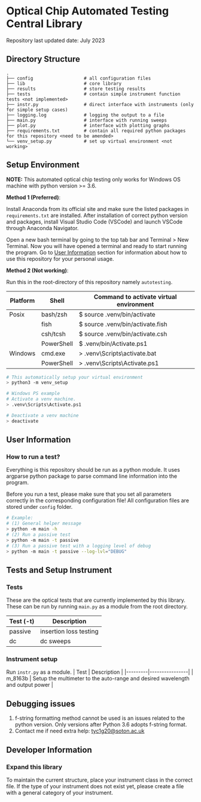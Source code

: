 # Optical Chip Automated Testing Central Library

Repository last updated date: July 2023

## Directory Structure

```
.
├── config                   # all configuration files
├── lib                      # core library
├── results                  # store testing results
├── tests                    # contain simple instrument function tests <not implemented>
├── instr.py                 # direct interface with instruments (only for simple setup cases)
├── logging.log              # logging the output to a file
├── main.py                  # interface with running sweeps
├── plot.py                  # interface with plotting graphs
├── requirements.txt         # contain all required python packages for this repository <need to be amended>
└── venv_setup.py            # set up virtual environment <not working>
```

## Setup Environment

**NOTE:** This automated optical chip testing only works for Windows OS machine with python version >= 3.6.

**Method 1 (Preferred)**:

Install Anaconda from its official site and make sure the listed packages in `requirements.txt` are installed. After installation of correct python version and packages, install Visual Studio Code (VSCode) and launch VSCode through Anaconda Navigator. 

Open a new bash terminal by going to the top tab bar and Terminal > New Terminal. Now you will have opened a terminal and ready to start running the program. Go to [User Information](#user-information) section for information about how to use this repository for your personal usage.


**Method 2 (Not working)**:

Run this in the root-directory of this repository namely `autotesting`.

| Platform | Shell   | Command to activate virtual environment
|----------|---------|----------------------------------------|
| Posix | bash/zsh   | $ source .venv/bin/activate |
|       | fish       | $ source .venv/bin/activate.fish |
|       | csh/tcsh   | $ source .venv/bin/activate.csh |
|       | PowerShell | $ .venv/bin/Activate.ps1 |
| Windows | cmd.exe    | > .venv\Scripts\activate.bat |
|         | PowerShell | > .venv\Scripts\Activate.ps1|

```bash
# This automatically setup your virtual environment
> python3 -m venv_setup

# Windows PS example
# Activate a venv machine.
> .venv\Scripts\Activate.ps1

# Deactivate a venv machine
> deactivate
```

## User Information

### How to run a test?
Everything is this repository should be run as a python module. It uses argparse python package to parse command line information into the program. 

Before you run a test, please make sure that you set all parameters correctly in the corresponding configuration file! All configuration files are stored under `config` folder.

```bash
# Example: 
# (1) General helper message
> python -m main -h
# (2) Run a passive test
> python -m main -t passive
# (3) Run a passive test with a logging level of debug
> python -m main -t passive --log-lvl="DEBUG"
```

## Tests and Setup Instrument
### Tests
These are the optical tests that are currently implemented by this library. These can be run by running `main.py` as a module from the root directory.

| Test (-t) | Description    |
|-----------|----------------|
| passive   | insertion loss testing |
| dc        | dc sweeps |

### Instrument setup
Run `instr.py` as a module.
| Test    | Description    |
|---------|----------------|
| m_8163b | Setup the multimeter to the auto-range and desired wavelength and output power |



## Debugging issues

1. f-string formatting method cannot be used is an issues related to the python version. Only versions after Python 3.6 adopts f-string format.
2. Contact me if need extra help: tyc1g20@soton.ac.uk 


## Developer Information

### Expand this library
To maintain the current structure, place your instrument class in the correct file. If the type of your instrument does not exist yet, please create a file with a general category of your instrument.



